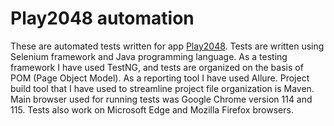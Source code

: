 # Play2048 automation

These are automated tests written for app [Play2048](https://play2048.co). Tests are written using Selenium framework and Java programming language. As a testing framework I have used TestNG, and tests are organized on the basis of POM (Page Object Model).
As a reporting tool I have used Allure. Project build tool that I have used to streamline project file organization is Maven. Main browser used for running tests was Google Chrome version 114 and 115. Tests also work on Microsoft Edge and Mozilla Firefox browsers.
